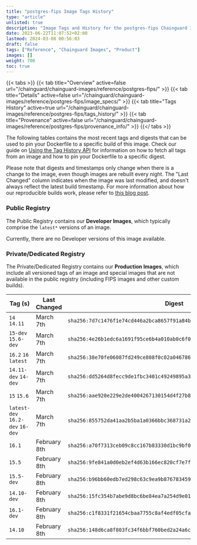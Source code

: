 ```yaml
---
title: "postgres-fips Image Tags History"
type: "article"
unlisted: true
description: "Image Tags and History for the postgres-fips Chainguard Image"
date: 2023-06-22T11:07:52+02:00
lastmod: 2024-03-08 00:56:03
draft: false
tags: ["Reference", "Chainguard Images", "Product"]
images: []
weight: 700
toc: true
---
```


{{< tabs >}}
{{< tab title="Overview" active=false url="/chainguard/chainguard-images/reference/postgres-fips/" >}}
{{< tab title="Details" active=false url="/chainguard/chainguard-images/reference/postgres-fips/image_specs/" >}}
{{< tab title="Tags History" active=true url="/chainguard/chainguard-images/reference/postgres-fips/tags_history/" >}}
{{< tab title="Provenance" active=false url="/chainguard/chainguard-images/reference/postgres-fips/provenance_info/" >}}
{{</ tabs >}}

The following tables contains the most recent tags and digests that can be used to pin your Dockerfile to a specific build of this image. Check our guide on [Using the Tag History API](/chainguard/chainguard-images/using-the-tag-history-api/) for information on how to fetch all tags from an image and how to pin your Dockerfile to a specific digest.

Please note that digests and timestamps only change when there is a change to the image, even though images are rebuilt every night. The "Last Changed" column indicates when the image was last modified, and doesn't always reflect the latest build timestamp. For more information about how our reproducible builds work, please refer to [this blog post](https://www.chainguard.dev/unchained/reproducing-chainguards-reproducible-image-builds).

### Public Registry
The Public Registry contains our **Developer Images**, which typically comprise the `latest*` versions of an image.

Currently, there are no Developer versions of this image available.

### Private/Dedicated Registry
The Private/Dedicated Registry contains our **Production Images**, which include all versioned tags of an image and special images that are not available in the public registry (including FIPS images and other custom builds).

| Tag (s)                           | Last Changed | Digest                                                                    |
|-----------------------------------|--------------|---------------------------------------------------------------------------|
|  `14` `14.11`                     | March 7th    | `sha256:7d7c1476f1e74cd446a2bca8657f91a84bb12081b940272ada7b18986944ae70` |
|  `15-dev` `15.6-dev`              | March 7th    | `sha256:4e26b1edc6a1691f95ce6b4a010ab0c6f07c8ae291d1d080c54407fc88e363d5` |
|  `16.2` `16` `latest`             | March 7th    | `sha256:38e70fe06087fd249ce808f0c02a046786a3b0e30b99dfe7b35d33ace8e5aad5` |
|  `14.11-dev` `14-dev`             | March 7th    | `sha256:dd5264d8fecc9de1fbc3401c49249895a3bd1ece04c83c93698a869b12e2ccc7` |
|  `15` `15.6`                      | March 7th    | `sha256:aae920e229e2de4004267130154d4f27b809cfbe631aa8b9a9b94d703e7ef4a9` |
|  `latest-dev` `16.2-dev` `16-dev` | March 7th    | `sha256:855752da41aa2b5ba1a0366bbc368731a29585eefcc9ef1573538222b5754972` |
|  `16.1`                           | February 8th | `sha256:a70f7313ceb09c8cc167b83330d1bc9bf0b29210534ea5deb199431a6c276f7d` |
|  `15.5`                           | February 8th | `sha256:9fe841a0d0eb2ef4d63b166ec820cf7e7ff130f3a8ba6c1f39452b05133ff721` |
|  `15.5-dev`                       | February 8th | `sha256:b96bb60edb7ed298c63c9ea9b87678345941c16199712d644b5a8d76d84874b9` |
|  `14.10-dev`                      | February 8th | `sha256:15fc354b7abe9d8bc6be84ea7a254d9e01a362f1cfb050d041708c3fff52eca9` |
|  `16.1-dev`                       | February 8th | `sha256:c1f8331f21654cbaa7755c8af4edf05cfaea0c7e6e0a298e939e6b3a7affe5c5` |
|  `14.10`                          | February 8th | `sha256:148d6ca8f803fc34f6bbf760bed2a24a6caf071b86a7268e3ef58e76d78d71b6` |

